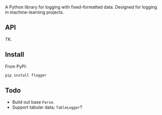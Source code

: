 A Python library for logging with fixed-formatted data. Designed for logging in machine-learning projects.

## API

TK.

## Install

From PyPI:

```bash
pip install flogger
```

## Todo

- Build out base `Parse`.
- Support tabular data; `TableLogger`?
